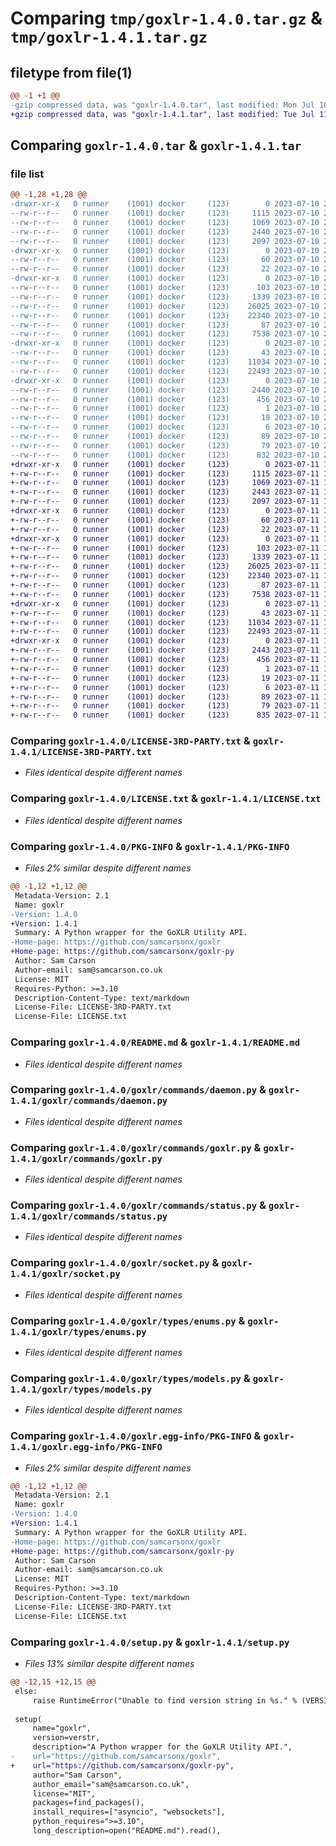 # Comparing `tmp/goxlr-1.4.0.tar.gz` & `tmp/goxlr-1.4.1.tar.gz`

## filetype from file(1)

```diff
@@ -1 +1 @@
-gzip compressed data, was "goxlr-1.4.0.tar", last modified: Mon Jul 10 22:34:16 2023, max compression
+gzip compressed data, was "goxlr-1.4.1.tar", last modified: Tue Jul 11 12:56:42 2023, max compression
```

## Comparing `goxlr-1.4.0.tar` & `goxlr-1.4.1.tar`

### file list

```diff
@@ -1,28 +1,28 @@
-drwxr-xr-x   0 runner    (1001) docker     (123)        0 2023-07-10 22:34:16.078720 goxlr-1.4.0/
--rw-r--r--   0 runner    (1001) docker     (123)     1115 2023-07-10 22:34:06.000000 goxlr-1.4.0/LICENSE-3RD-PARTY.txt
--rw-r--r--   0 runner    (1001) docker     (123)     1069 2023-07-10 22:34:06.000000 goxlr-1.4.0/LICENSE.txt
--rw-r--r--   0 runner    (1001) docker     (123)     2440 2023-07-10 22:34:16.078720 goxlr-1.4.0/PKG-INFO
--rw-r--r--   0 runner    (1001) docker     (123)     2097 2023-07-10 22:34:06.000000 goxlr-1.4.0/README.md
-drwxr-xr-x   0 runner    (1001) docker     (123)        0 2023-07-10 22:34:16.078720 goxlr-1.4.0/goxlr/
--rw-r--r--   0 runner    (1001) docker     (123)       60 2023-07-10 22:34:06.000000 goxlr-1.4.0/goxlr/__init__.py
--rw-r--r--   0 runner    (1001) docker     (123)       22 2023-07-10 22:34:06.000000 goxlr-1.4.0/goxlr/_version.py
-drwxr-xr-x   0 runner    (1001) docker     (123)        0 2023-07-10 22:34:16.078720 goxlr-1.4.0/goxlr/commands/
--rw-r--r--   0 runner    (1001) docker     (123)      103 2023-07-10 22:34:06.000000 goxlr-1.4.0/goxlr/commands/__init__.py
--rw-r--r--   0 runner    (1001) docker     (123)     1339 2023-07-10 22:34:06.000000 goxlr-1.4.0/goxlr/commands/daemon.py
--rw-r--r--   0 runner    (1001) docker     (123)    26025 2023-07-10 22:34:06.000000 goxlr-1.4.0/goxlr/commands/goxlr.py
--rw-r--r--   0 runner    (1001) docker     (123)    22340 2023-07-10 22:34:06.000000 goxlr-1.4.0/goxlr/commands/status.py
--rw-r--r--   0 runner    (1001) docker     (123)       87 2023-07-10 22:34:06.000000 goxlr-1.4.0/goxlr/error.py
--rw-r--r--   0 runner    (1001) docker     (123)     7538 2023-07-10 22:34:06.000000 goxlr-1.4.0/goxlr/socket.py
-drwxr-xr-x   0 runner    (1001) docker     (123)        0 2023-07-10 22:34:16.078720 goxlr-1.4.0/goxlr/types/
--rw-r--r--   0 runner    (1001) docker     (123)       43 2023-07-10 22:34:06.000000 goxlr-1.4.0/goxlr/types/__init__.py
--rw-r--r--   0 runner    (1001) docker     (123)    11034 2023-07-10 22:34:06.000000 goxlr-1.4.0/goxlr/types/enums.py
--rw-r--r--   0 runner    (1001) docker     (123)    22493 2023-07-10 22:34:06.000000 goxlr-1.4.0/goxlr/types/models.py
-drwxr-xr-x   0 runner    (1001) docker     (123)        0 2023-07-10 22:34:16.078720 goxlr-1.4.0/goxlr.egg-info/
--rw-r--r--   0 runner    (1001) docker     (123)     2440 2023-07-10 22:34:16.000000 goxlr-1.4.0/goxlr.egg-info/PKG-INFO
--rw-r--r--   0 runner    (1001) docker     (123)      456 2023-07-10 22:34:16.000000 goxlr-1.4.0/goxlr.egg-info/SOURCES.txt
--rw-r--r--   0 runner    (1001) docker     (123)        1 2023-07-10 22:34:16.000000 goxlr-1.4.0/goxlr.egg-info/dependency_links.txt
--rw-r--r--   0 runner    (1001) docker     (123)       19 2023-07-10 22:34:16.000000 goxlr-1.4.0/goxlr.egg-info/requires.txt
--rw-r--r--   0 runner    (1001) docker     (123)        6 2023-07-10 22:34:16.000000 goxlr-1.4.0/goxlr.egg-info/top_level.txt
--rw-r--r--   0 runner    (1001) docker     (123)       89 2023-07-10 22:34:06.000000 goxlr-1.4.0/pyproject.toml
--rw-r--r--   0 runner    (1001) docker     (123)       79 2023-07-10 22:34:16.078720 goxlr-1.4.0/setup.cfg
--rw-r--r--   0 runner    (1001) docker     (123)      832 2023-07-10 22:34:06.000000 goxlr-1.4.0/setup.py
+drwxr-xr-x   0 runner    (1001) docker     (123)        0 2023-07-11 12:56:42.517770 goxlr-1.4.1/
+-rw-r--r--   0 runner    (1001) docker     (123)     1115 2023-07-11 12:56:31.000000 goxlr-1.4.1/LICENSE-3RD-PARTY.txt
+-rw-r--r--   0 runner    (1001) docker     (123)     1069 2023-07-11 12:56:31.000000 goxlr-1.4.1/LICENSE.txt
+-rw-r--r--   0 runner    (1001) docker     (123)     2443 2023-07-11 12:56:42.517770 goxlr-1.4.1/PKG-INFO
+-rw-r--r--   0 runner    (1001) docker     (123)     2097 2023-07-11 12:56:31.000000 goxlr-1.4.1/README.md
+drwxr-xr-x   0 runner    (1001) docker     (123)        0 2023-07-11 12:56:42.517770 goxlr-1.4.1/goxlr/
+-rw-r--r--   0 runner    (1001) docker     (123)       60 2023-07-11 12:56:31.000000 goxlr-1.4.1/goxlr/__init__.py
+-rw-r--r--   0 runner    (1001) docker     (123)       22 2023-07-11 12:56:31.000000 goxlr-1.4.1/goxlr/_version.py
+drwxr-xr-x   0 runner    (1001) docker     (123)        0 2023-07-11 12:56:42.517770 goxlr-1.4.1/goxlr/commands/
+-rw-r--r--   0 runner    (1001) docker     (123)      103 2023-07-11 12:56:31.000000 goxlr-1.4.1/goxlr/commands/__init__.py
+-rw-r--r--   0 runner    (1001) docker     (123)     1339 2023-07-11 12:56:31.000000 goxlr-1.4.1/goxlr/commands/daemon.py
+-rw-r--r--   0 runner    (1001) docker     (123)    26025 2023-07-11 12:56:31.000000 goxlr-1.4.1/goxlr/commands/goxlr.py
+-rw-r--r--   0 runner    (1001) docker     (123)    22340 2023-07-11 12:56:31.000000 goxlr-1.4.1/goxlr/commands/status.py
+-rw-r--r--   0 runner    (1001) docker     (123)       87 2023-07-11 12:56:31.000000 goxlr-1.4.1/goxlr/error.py
+-rw-r--r--   0 runner    (1001) docker     (123)     7538 2023-07-11 12:56:31.000000 goxlr-1.4.1/goxlr/socket.py
+drwxr-xr-x   0 runner    (1001) docker     (123)        0 2023-07-11 12:56:42.517770 goxlr-1.4.1/goxlr/types/
+-rw-r--r--   0 runner    (1001) docker     (123)       43 2023-07-11 12:56:31.000000 goxlr-1.4.1/goxlr/types/__init__.py
+-rw-r--r--   0 runner    (1001) docker     (123)    11034 2023-07-11 12:56:31.000000 goxlr-1.4.1/goxlr/types/enums.py
+-rw-r--r--   0 runner    (1001) docker     (123)    22493 2023-07-11 12:56:31.000000 goxlr-1.4.1/goxlr/types/models.py
+drwxr-xr-x   0 runner    (1001) docker     (123)        0 2023-07-11 12:56:42.517770 goxlr-1.4.1/goxlr.egg-info/
+-rw-r--r--   0 runner    (1001) docker     (123)     2443 2023-07-11 12:56:42.000000 goxlr-1.4.1/goxlr.egg-info/PKG-INFO
+-rw-r--r--   0 runner    (1001) docker     (123)      456 2023-07-11 12:56:42.000000 goxlr-1.4.1/goxlr.egg-info/SOURCES.txt
+-rw-r--r--   0 runner    (1001) docker     (123)        1 2023-07-11 12:56:42.000000 goxlr-1.4.1/goxlr.egg-info/dependency_links.txt
+-rw-r--r--   0 runner    (1001) docker     (123)       19 2023-07-11 12:56:42.000000 goxlr-1.4.1/goxlr.egg-info/requires.txt
+-rw-r--r--   0 runner    (1001) docker     (123)        6 2023-07-11 12:56:42.000000 goxlr-1.4.1/goxlr.egg-info/top_level.txt
+-rw-r--r--   0 runner    (1001) docker     (123)       89 2023-07-11 12:56:31.000000 goxlr-1.4.1/pyproject.toml
+-rw-r--r--   0 runner    (1001) docker     (123)       79 2023-07-11 12:56:42.517770 goxlr-1.4.1/setup.cfg
+-rw-r--r--   0 runner    (1001) docker     (123)      835 2023-07-11 12:56:31.000000 goxlr-1.4.1/setup.py
```

### Comparing `goxlr-1.4.0/LICENSE-3RD-PARTY.txt` & `goxlr-1.4.1/LICENSE-3RD-PARTY.txt`

 * *Files identical despite different names*

### Comparing `goxlr-1.4.0/LICENSE.txt` & `goxlr-1.4.1/LICENSE.txt`

 * *Files identical despite different names*

### Comparing `goxlr-1.4.0/PKG-INFO` & `goxlr-1.4.1/PKG-INFO`

 * *Files 2% similar despite different names*

```diff
@@ -1,12 +1,12 @@
 Metadata-Version: 2.1
 Name: goxlr
-Version: 1.4.0
+Version: 1.4.1
 Summary: A Python wrapper for the GoXLR Utility API.
-Home-page: https://github.com/samcarsonx/goxlr
+Home-page: https://github.com/samcarsonx/goxlr-py
 Author: Sam Carson
 Author-email: sam@samcarson.co.uk
 License: MIT
 Requires-Python: >=3.10
 Description-Content-Type: text/markdown
 License-File: LICENSE-3RD-PARTY.txt
 License-File: LICENSE.txt
```

### Comparing `goxlr-1.4.0/README.md` & `goxlr-1.4.1/README.md`

 * *Files identical despite different names*

### Comparing `goxlr-1.4.0/goxlr/commands/daemon.py` & `goxlr-1.4.1/goxlr/commands/daemon.py`

 * *Files identical despite different names*

### Comparing `goxlr-1.4.0/goxlr/commands/goxlr.py` & `goxlr-1.4.1/goxlr/commands/goxlr.py`

 * *Files identical despite different names*

### Comparing `goxlr-1.4.0/goxlr/commands/status.py` & `goxlr-1.4.1/goxlr/commands/status.py`

 * *Files identical despite different names*

### Comparing `goxlr-1.4.0/goxlr/socket.py` & `goxlr-1.4.1/goxlr/socket.py`

 * *Files identical despite different names*

### Comparing `goxlr-1.4.0/goxlr/types/enums.py` & `goxlr-1.4.1/goxlr/types/enums.py`

 * *Files identical despite different names*

### Comparing `goxlr-1.4.0/goxlr/types/models.py` & `goxlr-1.4.1/goxlr/types/models.py`

 * *Files identical despite different names*

### Comparing `goxlr-1.4.0/goxlr.egg-info/PKG-INFO` & `goxlr-1.4.1/goxlr.egg-info/PKG-INFO`

 * *Files 2% similar despite different names*

```diff
@@ -1,12 +1,12 @@
 Metadata-Version: 2.1
 Name: goxlr
-Version: 1.4.0
+Version: 1.4.1
 Summary: A Python wrapper for the GoXLR Utility API.
-Home-page: https://github.com/samcarsonx/goxlr
+Home-page: https://github.com/samcarsonx/goxlr-py
 Author: Sam Carson
 Author-email: sam@samcarson.co.uk
 License: MIT
 Requires-Python: >=3.10
 Description-Content-Type: text/markdown
 License-File: LICENSE-3RD-PARTY.txt
 License-File: LICENSE.txt
```

### Comparing `goxlr-1.4.0/setup.py` & `goxlr-1.4.1/setup.py`

 * *Files 13% similar despite different names*

```diff
@@ -12,15 +12,15 @@
 else:
     raise RuntimeError("Unable to find version string in %s." % (VERSIONFILE,))
 
 setup(
     name="goxlr",
     version=verstr,
     description="A Python wrapper for the GoXLR Utility API.",
-    url="https://github.com/samcarsonx/goxlr",
+    url="https://github.com/samcarsonx/goxlr-py",
     author="Sam Carson",
     author_email="sam@samcarson.co.uk",
     license="MIT",
     packages=find_packages(),
     install_requires=["asyncio", "websockets"],
     python_requires=">=3.10",
     long_description=open("README.md").read(),
```

